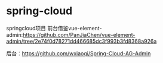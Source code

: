 # spring-cloud
springcloud项目
前台借鉴vue-element-admin:https://github.com/PanJiaChen/vue-element-admin/tree/2e74f0d78271dd466685dc3f993b3fd8368a926a


后台：https://github.com/wxiaoqi/Spring-Cloud-AG-Admin
